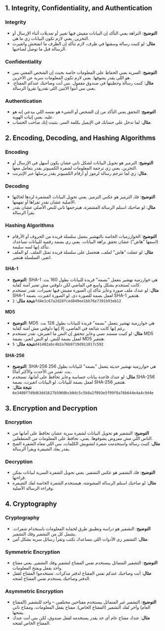 
## **1. Integrity, Confidentiality, and Authentication**

### **Integrity**
- **التوضيح**: النزاهة يعني التأكد إن البيانات مفيش فيها تغيير أو تعديلات أثناء الإرسال أو التخزين. يعني لازم تكون البيانات زي ما هي.
- **مثال**: لو كتبت رسالة وسقتها في ظرف، لازم تتأكد إن الظرف ما اتفتحش واتغيرت الرسالة قبل ما توصل لصاحبها.

### **Confidentiality**
- **التوضيح**: السرية يعني الحفاظ على المعلومات خاصة بحيث إن الشخص المعني بس هو اللي يقدر يشوفها. يعني لازم تكون المعلومات سرية عن الآخرين.
- **مثال**: كتبت رسالة وحطيتها في صندوق مقفول. بس أنت وصاحبك عندكم المفتاح، يعني بس أنتوا الاثنين اللي تقدروا تقروا الرسالة.

### **Authentication**
- **التوضيح**: التحقق يعني التأكد من إن الشخص أو الشيء هو نفسه اللي بيدعي إنه هو عليه. يعني إثبات الهوية.
- **مثال**: لما تدخل على حسابك في الإيميل بكلمة السر، بتثبت إنك صاحب الحساب.

## **2. Encoding, Decoding, and Hashing Algorithms**

### **Encoding**
- **التوضيح**: الترميز هو تحويل البيانات لشكل تاني عشان يكون أسهل في الإرسال أو التخزين. يعني زي ترجمة المعلومات لشفرة الكمبيوتر يقدر يتعامل معها.
- **مثال**: زي لما تترجم رسالة لرموز أو أرقام الكمبيوتر يقدر يرسلها عبر الإنترنت.

### **Decoding**
- **التوضيح**: فك الترميز هو عكس الترميز. يعني تحويل البيانات المشفرة لردها لحالتها الأصلية عشان تقدر تقراها أو تفهمها.
- **مثال**: لو صاحبك استلم الرسالة المشفرة، هيترجمها تاني للنص الأصلي عشان يقدر يقرأ الرسالة.

### **Hashing Algorithms**
- **التوضيح**: الخوارزميات الخاصة بالتهشير بتعمل سلسلة فريدة من الحروف أو الأرقام (اسمها "هاش") عشان تحقق نزاهة البيانات. يعني زي بصمة رقمية للبيانات تساعدك تتأكد إنها لسه سليمة.
- **مثال**: لو عملت "هاش" لملف، هتحصل على سلسلة فريدة تمثل الملف. لو الملف اتغير، السلسلة هتتغير.

#### **SHA-1**
- **التوضيح**: SHA-1 هي خوارزمية تهشير بتعمل "بصمة" فريدة للبيانات بطول 160 بت. كانت تُستخدم بشكل واسع في الماضي لكن دلوقتي مش تعتبر آمنة كفاية.
- **مثال**: لو عندك ملف صورة وعايز تتأكد إن الصورة مفيش فيها تغييرات، تقدر تستخدم SHA-1 لعمل بصمة للصورة دي. لو الصورة اتغيرت، بصمة SHA-1 هتتغير.
- **نتيجة مثال**: `2fd4e1c67a2d28fced849ee1bb76e7391b93eb12`

#### **MD5**
- **التوضيح**: MD5 هي خوارزمية تهشير بتعمل "بصمة" فريدة للبيانات بطول 128 بت. رغم إنها كانت شائعة في الماضي، إلا إنها دلوقتي مش آمنة كفاية.
- **مثال**: لو كتبت مستند نصي وعايز تتحقق إن النص ما اتغيرش، تقدر تستخدم MD5 لعمل بصمة للنص. لو النص اتغير، بصمة MD5 هتتغير.
- **نتيجة مثال**: `5d41402abc4b2a76b9719d911017c592`

#### **SHA-256**
- **التوضيح**: SHA-256 هي خوارزمية تهشير حديثة بتعمل "بصمة" للبيانات بطول 256 بت. تعتبر من الأحدث والأكثر أمانًا.
- **مثال**: لو عندك قاعدة بيانات حساسة وعايز تحافظ على أمانها، تستخدم SHA-256 لعمل بصمة للبيانات. لو البيانات اتغيرت، بصمة SHA-256 هتتغير.
- **نتيجة مثال**: `6e3408f7d9d63dd1627b5960bcb0dc5c5b8a2f093e5f99f8a76b644e4a4c9d4e`

## **3. Encryption and Decryption**

### **Encryption**
- **التوضيح**: التشفير هو تحويل البيانات لشفرة سرية عشان تحافظ على أمانها من الناس اللي مش مفروض يشوفوها. يعني، تحافظ على المعلومات من المتطفلين.
- **مثال**: كتبت رسالة واستخدمت شفرة لتشويش الكلمات. بس اللي معاه الشفرة الصح يقدر يفك الشيفرة ويقرأ الرسالة.

### **Decryption**
- **التوضيح**: فك التشفير هو عكس التشفير. يعني تحويل الشفرة السرية لبيانات يمكن قراءتها.
- **مثال**: لو صاحبك استلم الرسالة المشوشة، هيستخدم الشفرة الخاصة لفك الشيفرة وقراءة الرسالة الأصلية.

## **4. Cryptography**

### **Cryptography**
- **التوضيح**: التشفير هو دراسة وتطبيق طرق لحماية المعلومات باستخدام شفرات. يشمل كل من التشفير وفك التشفير.
- **مثال**: التشفير زي الأدوات اللي بتساعدك تكتب وتقرأ رسائل سرية بشكل آمن.

### **Symmetric Encryption**
- **التوضيح**: التشفير المتماثل بيستخدم نفس المفتاح لتشفير وفك التشفير. يعني مفتاح واحد يقفل ويفتح المعلومات.
- **مثال**: أنت وصاحبك عندكم نفس المفتاح لدفتر مذكرات. تستخدموا المفتاح لقفل الدفتر وصاحبك يستخدم نفس المفتاح لفتحه.

### **Asymmetric Encryption**
- **التوضيح**: التشفير غير المتماثل بيستخدم مفتاحين مختلفين – واحد للتشفير (المفتاح العام) وآخر لفك التشفير (المفتاح الخاص). مفتاح يقفل المعلومات، ومفتاح تاني يفتحها.
- **مثال**: عندك مفتاح عام أي حد يقدر يستخدمه لقفل صندوق، لكن بس أنت عندك المفتاح الخاص لفتحه.

